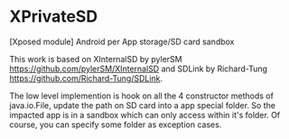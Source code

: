 # XPrivateSD
[Xposed module] Android per App storage/SD card sandbox

This work is based on XInternalSD by pylerSM https://github.com/pylerSM/XInternalSD and SDLink by Richard-Tung https://github.com/Richard-Tung/SDLink.

The low level implemention is hook on all the 4 constructor methods of java.io.File, update the path on SD card into a app special folder. So the impacted app is in a sandbox which can only access within it's folder. Of course, you can specify some folder as exception cases.
